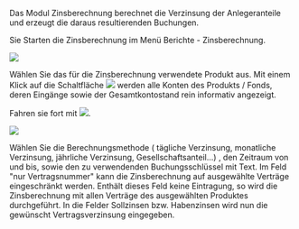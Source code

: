 
Das Modul Zinsberechnung berechnet die Verzinsung der Anlegeranteile und erzeugt die daraus resultierenden Buchungen.

Sie Starten die Zinsberechnung im Menü Berichte - Zinsberechnung.

![](http://xpecto.github.io/docs/img/img_061.png)

Wählen Sie das für die Zinsberechnung verwendete Produkt aus. Mit einem Klick auf die Schaltfläche ![](http://xpecto.github.io/docs/img/img_062.png) werden alle Konten des Produkts / Fonds, deren Eingänge sowie der Gesamtkontostand rein informativ angezeigt.

Fahren sie fort mit ![](http://xpecto.github.io/docs/img/img_063.png).

![](http://xpecto.github.io/docs/img/img_064.png)

Wählen Sie die Berechnungsmethode ( tägliche Verzinsung, monatliche Verzinsung, jährliche Verzinsung, Gesellschaftsanteil...) , den Zeitraum von und bis, sowie den zu verwendenden Buchungsschlüssel mit Text. Im Feld "nur Vertragsnummer" kann die Zinsberechnung auf ausgewählte Verträge eingeschränkt werden. Enthält dieses Feld keine Eintragung, so wird die Zinsberechnung mit allen Verträge des ausgewählten Produktes durchgeführt. In die Felder Sollzinsen bzw. Habenzinsen wird nun die gewünscht Vertragsverzinsung eingegeben.


